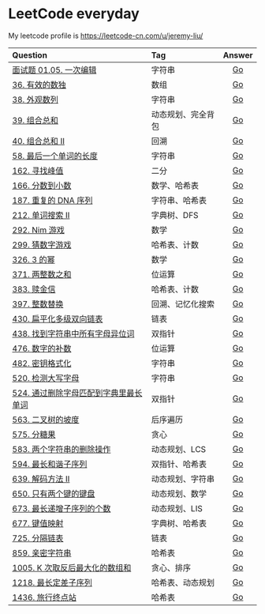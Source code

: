 # LeetCode everyday

My leetcode profile is https://leetcode-cn.com/u/jeremy-liu/

| Question                                                                                                               | Tag                |                                Answer                                 |
| :--------------------------------------------------------------------------------------------------------------------- | :----------------- | :-------------------------------------------------------------------: |
| [面试题 01.05. 一次编辑](https://leetcode-cn.com/problems/one-away-lcci/)                                              | 字符串             | [Go](https://github.com/Ksloveyuan/leetcode/blob/main/pb_01.01_go.md) |
| [36. 有效的数独](https://leetcode-cn.com/problems/valid-sudoku/)                                                       | 数组               |    [Go](https://github.com/Ksloveyuan/leetcode/blob/main/36_go.md)    |
| [38. 外观数列](https://leetcode-cn.com/problems/count-and-say/)                                                        | 字符串             |    [Go](https://github.com/Ksloveyuan/leetcode/blob/main/38_go.md)    |
| [39. 组合总和](https://leetcode-cn.com/problems/combination-sum/)                                                      | 动态规划、完全背包 |    [Go](https://github.com/Ksloveyuan/leetcode/blob/main/39_go.md)    |
| [40. 组合总和 II](https://leetcode-cn.com/problems/combination-sum-ii/)                                                | 回溯               |    [Go](https://github.com/Ksloveyuan/leetcode/blob/main/40_go.md)    |
| [58. 最后一个单词的长度](https://leetcode-cn.com/problems/length-of-last-word/)                                        | 字符串             |    [Go](https://github.com/Ksloveyuan/leetcode/blob/main/58_go.md)    |
| [162. 寻找峰值](https://leetcode-cn.com/problems/find-peak-element/)                                                   | 二分               |   [Go](https://github.com/Ksloveyuan/leetcode/blob/main/162_go.md)    |
| [166. 分数到小数](https://leetcode-cn.com/problems/fraction-to-recurring-decimal/)                                     | 数学、哈希表       |   [Go](https://github.com/Ksloveyuan/leetcode/blob/main/166_go.md)    |
| [187. 重复的 DNA 序列](https://leetcode-cn.com/problems/repeated-dna-sequences/)                                       | 字符串、哈希表     |   [Go](https://github.com/Ksloveyuan/leetcode/blob/main/187_go.md)    |
| [212. 单词搜索 II](https://leetcode-cn.com/problems/word-search-ii/)                                                   | 字典树、DFS        |   [Go](https://github.com/Ksloveyuan/leetcode/blob/main/212_go.md)    |
| [292. Nim 游戏](https://leetcode-cn.com/problems/nim-game/)                                                            | 数学               |   [Go](https://github.com/Ksloveyuan/leetcode/blob/main/292_go.md)    |
| [299. 猜数字游戏](https://leetcode-cn.com/problems/bulls-and-cows/)                                                    | 哈希表、计数       |   [Go](https://github.com/Ksloveyuan/leetcode/blob/main/299_go.md)    |
| [326. 3 的幂](https://leetcode-cn.com/problems/power-of-three/)                                                        | 数学               |   [Go](https://github.com/Ksloveyuan/leetcode/blob/main/326_go.md)    |
| [371. 两整数之和](https://leetcode-cn.com/problems/sum-of-two-integers/)                                               | 位运算             |   [Go](https://github.com/Ksloveyuan/leetcode/blob/main/371_go.md)    |
| [383. 赎金信](https://leetcode-cn.com/problems/ransom-note/)                                                           | 哈希表、计数       |   [Go](https://github.com/Ksloveyuan/leetcode/blob/main/383_go.md)    |
| [397. 整数替换](https://leetcode-cn.com/problems/integer-replacement/)                                                 | 回溯、记忆化搜索   |   [Go](https://github.com/Ksloveyuan/leetcode/blob/main/397_go.md)    |
| [430. 扁平化多级双向链表](https://leetcode-cn.com/problems/flatten-a-multilevel-doubly-linked-list/)                   | 链表               |   [Go](https://github.com/Ksloveyuan/leetcode/blob/main/430_go.md)    |
| [438. 找到字符串中所有字母异位词](https://leetcode-cn.com/problems/find-all-anagrams-in-a-string/)                     | 双指针             |   [Go](https://github.com/Ksloveyuan/leetcode/blob/main/438_go.md)    |
| [476. 数字的补数](https://leetcode-cn.com/problems/number-complement/)                                                 | 位运算             |   [Go](https://github.com/Ksloveyuan/leetcode/blob/main/476_go.md)    |
| [482. 密钥格式化](https://leetcode-cn.com/problems/license-key-formatting/)                                            | 字符串             |   [Go](https://github.com/Ksloveyuan/leetcode/blob/main/482_go.md)    |
| [520. 检测大写字母](https://leetcode-cn.com/problems/detect-capital/)                                                  | 字符串             |   [Go](https://github.com/Ksloveyuan/leetcode/blob/main/520_go.md)    |
| [524. 通过删除字母匹配到字典里最长单词](https://leetcode-cn.com/problems/longest-word-in-dictionary-through-deleting/) | 双指针             |   [Go](https://github.com/Ksloveyuan/leetcode/blob/main/524_go.md)    |
| [563. 二叉树的坡度](https://leetcode-cn.com/problems/binary-tree-tilt/)                                                | 后序遍历           |   [Go](https://github.com/Ksloveyuan/leetcode/blob/main/563_go.md)    |
| [575. 分糖果](https://leetcode-cn.com/problems/distribute-candies/)                                                    | 贪心               |   [Go](https://github.com/Ksloveyuan/leetcode/blob/main/575_go.md)    |
| [583. 两个字符串的删除操作](https://leetcode-cn.com/problems/delete-operation-for-two-strings/)                        | 动态规划、LCS      |   [Go](https://github.com/Ksloveyuan/leetcode/blob/main/583_go.md)    |
| [594. 最长和谐子序列](https://leetcode-cn.com/problems/longest-harmonious-subsequence/)                                | 双指针、哈希表     |   [Go](https://github.com/Ksloveyuan/leetcode/blob/main/594_go.md)    |
| [639. 解码方法 II](https://leetcode-cn.com/problems/decode-ways-ii/)                                                   | 动态规划、字符串   |   [Go](https://github.com/Ksloveyuan/leetcode/blob/main/639_go.md)    |
| [650. 只有两个键的键盘](https://leetcode-cn.com/problems/2-keys-keyboard/)                                             | 动态规划、数学     |   [Go](https://github.com/Ksloveyuan/leetcode/blob/main/650_go.md)    |
| [673. 最长递增子序列的个数](https://leetcode-cn.com/problems/number-of-longest-increasing-subsequence/)                | 动态规划、LIS      |   [Go](https://github.com/Ksloveyuan/leetcode/blob/main/673_go.md)    |
| [677. 键值映射](https://leetcode-cn.com/problems/map-sum-pairs/)                                                       | 字典树、哈希表     |   [Go](https://github.com/Ksloveyuan/leetcode/blob/main/677_go.md)    |
| [725. 分隔链表](https://leetcode-cn.com/problems/split-linked-list-in-parts/)                                          | 链表               |   [Go](https://github.com/Ksloveyuan/leetcode/blob/main/725_go.md)    |
| [859. 亲密字符串](https://leetcode-cn.com/problems/buddy-strings/)                                                     | 哈希表             |   [Go](https://github.com/Ksloveyuan/leetcode/blob/main/859_go.md)    |
| [1005. K 次取反后最大化的数组和](https://leetcode-cn.com/problems/maximize-sum-of-array-after-k-negations/)            | 贪心、排序         |   [Go](https://github.com/Ksloveyuan/leetcode/blob/main/1005_go.md)   |
| [1218. 最长定差子序列](https://leetcode-cn.com/problems/longest-arithmetic-subsequence-of-given-difference/)           | 哈希表、动态规划   |   [Go](https://github.com/Ksloveyuan/leetcode/blob/main/1218_go.md)   |
| [1436. 旅行终点站](https://leetcode-cn.com/problems/destination-city/)                                                 | 哈希表             |   [Go](https://github.com/Ksloveyuan/leetcode/blob/main/1436_go.md)   |
